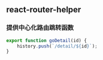## react-router-helper

### 提供中心化路由跳转函数

```js
export function goDetail(id) {
    history.push(`/detail/${id}`);
}
```